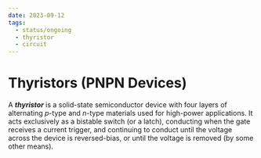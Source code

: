 ```yaml
---
date: 2023-09-12
tags:
  - status/ongoing
  - thyristor
  - circuit
---
```


# Thyristors (PNPN Devices)

A ***thyristor*** is a solid-state semiconductor device with four layers of alternating *p*-type and *n*-type materials used for high-power applications. It acts exclusively as a bistable switch (or a latch), conducting when the gate receives a current trigger, and continuing to conduct until the voltage across the device is reversed-bias, or until the voltage is removed (by some other means).
